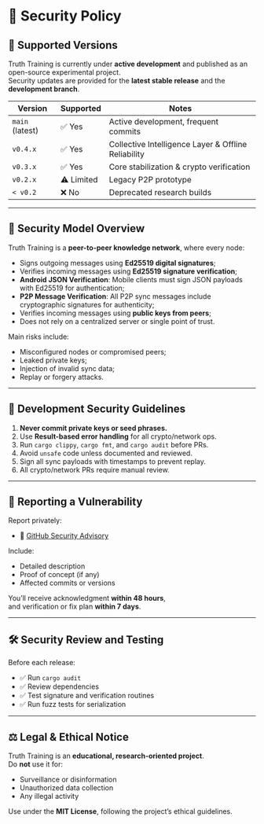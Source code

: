 # 🔐 Security Policy

## 🧩 Supported Versions

Truth Training is currently under **active development** and published as an open-source experimental project.  
Security updates are provided for the **latest stable release** and the **development branch**.

| Version          | Supported          | Notes |
| ---------------- | ------------------ | ----- |
| `main` (latest)  | ✅ Yes              | Active development, frequent commits |
| `v0.4.x`         | ✅ Yes              | Collective Intelligence Layer & Offline Reliability |
| `v0.3.x`         | ✅ Yes              | Core stabilization & crypto verification |
| `v0.2.x`         | ⚠️ Limited         | Legacy P2P prototype |
| `< v0.2`         | ❌ No               | Deprecated research builds |

---

## 🧠 Security Model Overview

Truth Training is a **peer-to-peer knowledge network**, where every node:
- Signs outgoing messages using **Ed25519 digital signatures**;  
- Verifies incoming messages using **Ed25519 signature verification**;
- **Android JSON Verification**: Mobile clients must sign JSON payloads with Ed25519 for authentication;
- **P2P Message Verification**: All P2P sync messages include cryptographic signatures for authenticity;
- Verifies incoming messages using **public keys from peers**;  
- Does not rely on a centralized server or single point of trust.  

Main risks include:
- Misconfigured nodes or compromised peers;  
- Leaked private keys;  
- Injection of invalid sync data;  
- Replay or forgery attacks.

---

## 🧰 Development Security Guidelines

1. **Never commit private keys or seed phrases.**  
2. Use **Result-based error handling** for all crypto/network ops.  
3. Run `cargo clippy`, `cargo fmt`, and `cargo audit` before PRs.  
4. Avoid `unsafe` code unless documented and reviewed.  
5. Sign all sync payloads with timestamps to prevent replay.  
6. All crypto/network PRs require manual review.

---

## 🧾 Reporting a Vulnerability

Report privately:
- 🐙 [GitHub Security Advisory](https://github.com/ekwator/truth-training/security/advisories/new)

Include:
- Detailed description  
- Proof of concept (if any)  
- Affected commits or versions  

You’ll receive acknowledgment **within 48 hours**,  
and verification or fix plan **within 7 days**.

---

## 🛠 Security Review and Testing

Before each release:
- ✅ Run `cargo audit`  
- ✅ Review dependencies  
- ✅ Test signature and verification routines  
- ✅ Run fuzz tests for serialization  

---

## ⚖️ Legal & Ethical Notice

Truth Training is an **educational, research-oriented project**.  
Do **not** use it for:
- Surveillance or disinformation  
- Unauthorized data collection  
- Any illegal activity  

Use under the **MIT License**, following the project’s ethical guidelines.

